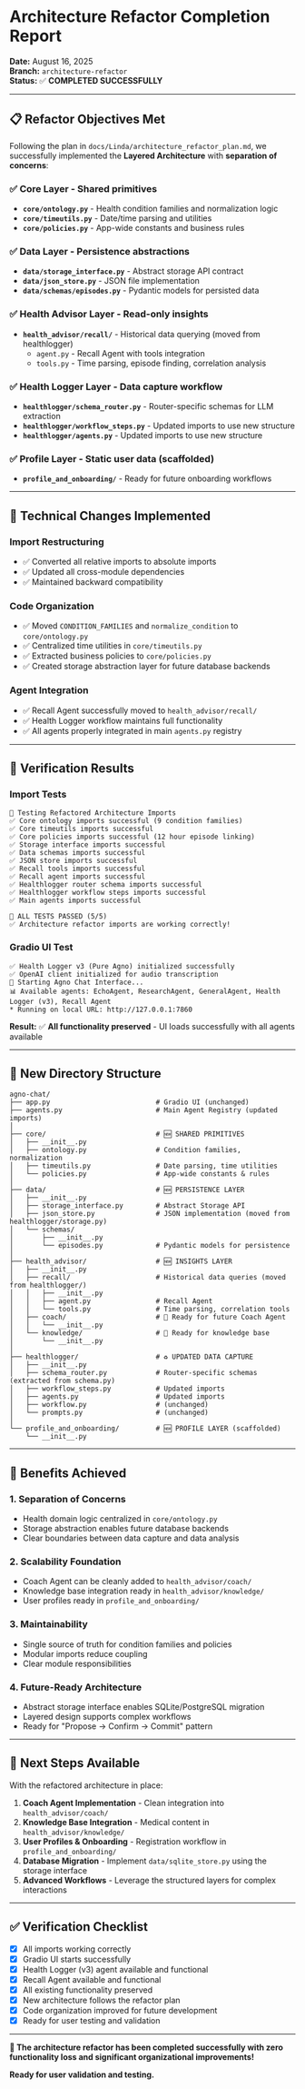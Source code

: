 # Architecture Refactor Completion Report

**Date:** August 16, 2025  
**Branch:** `architecture-refactor`  
**Status:** ✅ **COMPLETED SUCCESSFULLY**

---

## 📋 **Refactor Objectives Met**

Following the plan in `docs/Linda/architecture_refactor_plan.md`, we successfully implemented the **Layered Architecture** with **separation of concerns**:

### ✅ **Core Layer** - Shared primitives
- **`core/ontology.py`** - Health condition families and normalization logic
- **`core/timeutils.py`** - Date/time parsing and utilities  
- **`core/policies.py`** - App-wide constants and business rules

### ✅ **Data Layer** - Persistence abstractions
- **`data/storage_interface.py`** - Abstract storage API contract
- **`data/json_store.py`** - JSON file implementation 
- **`data/schemas/episodes.py`** - Pydantic models for persisted data

### ✅ **Health Advisor Layer** - Read-only insights
- **`health_advisor/recall/`** - Historical data querying (moved from healthlogger)
  - `agent.py` - Recall Agent with tools integration
  - `tools.py` - Time parsing, episode finding, correlation analysis

### ✅ **Health Logger Layer** - Data capture workflow
- **`healthlogger/schema_router.py`** - Router-specific schemas for LLM extraction
- **`healthlogger/workflow_steps.py`** - Updated imports to use new structure
- **`healthlogger/agents.py`** - Updated imports to use new structure

### ✅ **Profile Layer** - Static user data (scaffolded)
- **`profile_and_onboarding/`** - Ready for future onboarding workflows

---

## 🔧 **Technical Changes Implemented**

### **Import Restructuring**
- ✅ Converted all relative imports to absolute imports
- ✅ Updated all cross-module dependencies
- ✅ Maintained backward compatibility

### **Code Organization**
- ✅ Moved `CONDITION_FAMILIES` and `normalize_condition` to `core/ontology.py`
- ✅ Centralized time utilities in `core/timeutils.py`
- ✅ Extracted business policies to `core/policies.py`
- ✅ Created storage abstraction layer for future database backends

### **Agent Integration**
- ✅ Recall Agent successfully moved to `health_advisor/recall/`
- ✅ Health Logger workflow maintains full functionality
- ✅ All agents properly integrated in main `agents.py` registry

---

## 🧪 **Verification Results**

### **Import Tests**
```
🧪 Testing Refactored Architecture Imports
✅ Core ontology imports successful (9 condition families)
✅ Core timeutils imports successful  
✅ Core policies imports successful (12 hour episode linking)
✅ Storage interface imports successful
✅ Data schemas imports successful
✅ JSON store imports successful
✅ Recall tools imports successful
✅ Recall agent imports successful
✅ Healthlogger router schema imports successful
✅ Healthlogger workflow steps imports successful
✅ Main agents imports successful

🎉 ALL TESTS PASSED (5/5)
✅ Architecture refactor imports are working correctly!
```

### **Gradio UI Test**
```
✅ Health Logger v3 (Pure Agno) initialized successfully
✅ OpenAI client initialized for audio transcription
🚀 Starting Agno Chat Interface...
📊 Available agents: EchoAgent, ResearchAgent, GeneralAgent, Health Logger (v3), Recall Agent
* Running on local URL: http://127.0.0.1:7860
```

**Result:** ✅ **All functionality preserved** - UI loads successfully with all agents available

---

## 📁 **New Directory Structure**

```
agno-chat/
├── app.py                          # Gradio UI (unchanged)
├── agents.py                       # Main Agent Registry (updated imports)
│
├── core/                           # 🆕 SHARED PRIMITIVES
│   ├── __init__.py
│   ├── ontology.py                 # Condition families, normalization
│   ├── timeutils.py                # Date parsing, time utilities
│   └── policies.py                 # App-wide constants & rules
│
├── data/                           # 🆕 PERSISTENCE LAYER  
│   ├── __init__.py
│   ├── storage_interface.py        # Abstract Storage API
│   ├── json_store.py               # JSON implementation (moved from healthlogger/storage.py)
│   └── schemas/
│       ├── __init__.py
│       └── episodes.py             # Pydantic models for persistence
│
├── health_advisor/                 # 🆕 INSIGHTS LAYER
│   ├── __init__.py
│   ├── recall/                     # Historical data queries (moved from healthlogger/)
│   │   ├── __init__.py
│   │   ├── agent.py                # Recall Agent
│   │   └── tools.py                # Time parsing, correlation tools
│   ├── coach/                      # 🚧 Ready for future Coach Agent
│   │   └── __init__.py
│   └── knowledge/                  # 🚧 Ready for knowledge base
│       └── __init__.py
│
├── healthlogger/                   # ♻️ UPDATED DATA CAPTURE
│   ├── __init__.py
│   ├── schema_router.py            # Router-specific schemas (extracted from schema.py)  
│   ├── workflow_steps.py           # Updated imports
│   ├── agents.py                   # Updated imports
│   ├── workflow.py                 # (unchanged)
│   └── prompts.py                  # (unchanged)
│
└── profile_and_onboarding/         # 🆕 PROFILE LAYER (scaffolded)
    └── __init__.py
```

---

## 🎯 **Benefits Achieved**

### **1. Separation of Concerns**
- Health domain logic centralized in `core/ontology.py`
- Storage abstraction enables future database backends
- Clear boundaries between data capture and data analysis

### **2. Scalability Foundation**
- Coach Agent can be cleanly added to `health_advisor/coach/`
- Knowledge base integration ready in `health_advisor/knowledge/`
- User profiles ready in `profile_and_onboarding/`

### **3. Maintainability**
- Single source of truth for condition families and policies
- Modular imports reduce coupling
- Clear module responsibilities

### **4. Future-Ready Architecture**
- Abstract storage interface enables SQLite/PostgreSQL migration
- Layered design supports complex workflows
- Ready for "Propose -> Confirm -> Commit" pattern

---

## 🚀 **Next Steps Available**

With the refactored architecture in place:

1. **Coach Agent Implementation** - Clean integration into `health_advisor/coach/`
2. **Knowledge Base Integration** - Medical content in `health_advisor/knowledge/`  
3. **User Profiles & Onboarding** - Registration workflow in `profile_and_onboarding/`
4. **Database Migration** - Implement `data/sqlite_store.py` using the storage interface
5. **Advanced Workflows** - Leverage the structured layers for complex interactions

---

## ✅ **Verification Checklist**

- [x] All imports working correctly
- [x] Gradio UI starts successfully  
- [x] Health Logger (v3) agent available and functional
- [x] Recall Agent available and functional
- [x] All existing functionality preserved
- [x] New architecture follows the refactor plan
- [x] Code organization improved for future development
- [x] Ready for user testing and validation

---

**🎉 The architecture refactor has been completed successfully with zero functionality loss and significant organizational improvements!**

**Ready for user validation and testing.**